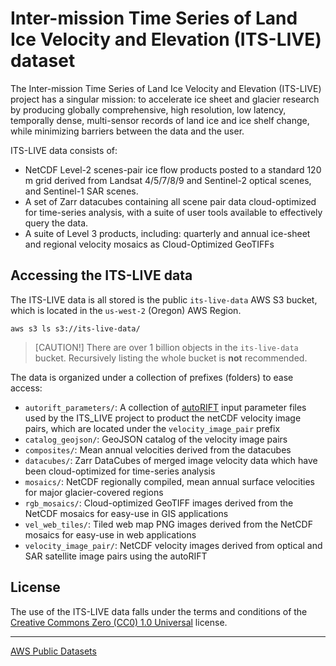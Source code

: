 # Inter-mission Time Series of Land Ice Velocity and Elevation (ITS-LIVE) dataset

The Inter-mission Time Series of Land Ice Velocity and Elevation (ITS-LIVE) project has a singular mission: to accelerate ice sheet and glacier research by producing globally comprehensive, high resolution, low latency, temporally dense, multi-sensor records of land ice and ice shelf change, while minimizing barriers between the data and the user.

ITS-LIVE data consists of:
* NetCDF Level-2 scenes-pair ice flow products posted to a standard 120 m grid derived from Landsat 4/5/7/8/9 and Sentinel-2 optical scenes, and Sentinel-1 SAR scenes.
* A set of Zarr datacubes containing all scene pair data cloud-optimized for time-series analysis, with a suite of user tools available to effectively query the data.
* A suite of Level 3 products, including: quarterly and annual ice-sheet and regional velocity mosaics as Cloud-Optimized GeoTIFFs


## Accessing the ITS-LIVE data

The ITS-LIVE data is all stored is the public `its-live-data` AWS S3 bucket, which is located in the `us-west-2` (Oregon) AWS Region. 

```shell
aws s3 ls s3://its-live-data/
```

> [CAUTION!]
> There are over 1 billion objects in the `its-live-data` bucket. Recursively listing the whole bucket is **not** recommended.

The data is organized under a collection of prefixes (folders) to ease access:

* `autorift_parameters/`: A collection of [autoRIFT](https://github.com/nasa-jpl/autoRIFT/) input parameter files used by the ITS_LIVE project to product the netCDF velocity image pairs, which are located under the `velocity_image_pair` prefix
* `catalog_geojson/`: GeoJSON catalog of the velocity image pairs
* `composites/`: Mean annual velocities derived from the datacubes
* `datacubes/`: Zarr DataCubes of merged image velocity data which have been cloud-optimized for time-series analysis
* `mosaics/`: NetCDF regionally compiled, mean annual surface velocities for major glacier-covered regions
* `rgb_mosaics/`: Cloud-optimized GeoTIFF images derived from the NetCDF mosaics for easy-use in GIS applications
* `vel_web_tiles/`: Tiled web map PNG images derived from the NetCDF mosaics for easy-use in web applications
* `velocity_image_pair/`: NetCDF velocity images derived from optical and SAR satellite image pairs using the autoRIFT


## License

The use of the ITS-LIVE data falls under the terms and conditions of the [Creative Commons Zero (CC0) 1.0 Universal](https://creativecommons.org/publicdomain/zero/1.0/) license.

---

[AWS Public Datasets](http://aws.amazon.com/public-datasets)
